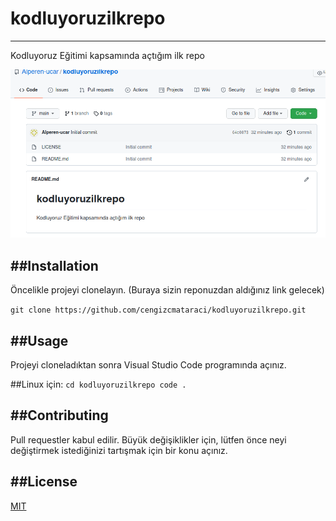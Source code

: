 # kodluyoruzilkrepo
---
Kodluyoruz Eğitimi kapsamında açtığım ilk repo

![ilk](https://github.com/Alperen-ucar/kodluyoruzilkrepo/blob/main/ilk.png)

##Installation
---
Öncelikle projeyi clonelayın. (Buraya sizin reponuzdan aldığınız link gelecek)

`git clone https://github.com/cengizcmataraci/kodluyoruzilkrepo.git`

##Usage
---
Projeyi cloneladıktan sonra Visual Studio Code programında açınız.

##Linux için:
`cd kodluyoruzilkrepo
code .`

##Contributing
---
Pull requestler kabul edilir. Büyük değişiklikler için, lütfen önce neyi değiştirmek istediğinizi tartışmak için bir konu açınız.

##License
---
[MIT](https://choosealicense.com/licenses/mit/)
